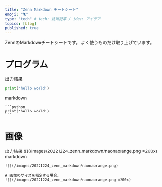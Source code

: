 ```yaml
---
title: "Zenn Markdown チートシート"
emoji: "🐈"
type: "tech" # tech: 技術記事 / idea: アイデア
topics: [blog]
published: true
---
```


ZennのMarkdownチートシートです。
よく使うものだけ取り上げています。

# プログラム
出力結果
```python
print('hello world')
```
markdown
````
```python
print('hello world')
```
````

# 画像
出力結果
![](/images/20221224_zenn_markdown/naonaorange.png =200x)
markdown
```
![](/images/20221224_zenn_markdown/naonaorange.png)

# 画像のサイズを指定する場合、
![](/images/20221224_zenn_markdown/naonaorange.png =200x)
```
